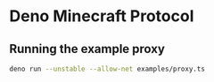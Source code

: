 # Deno Minecraft Protocol

## Running the example proxy

```sh
deno run --unstable --allow-net examples/proxy.ts
```
